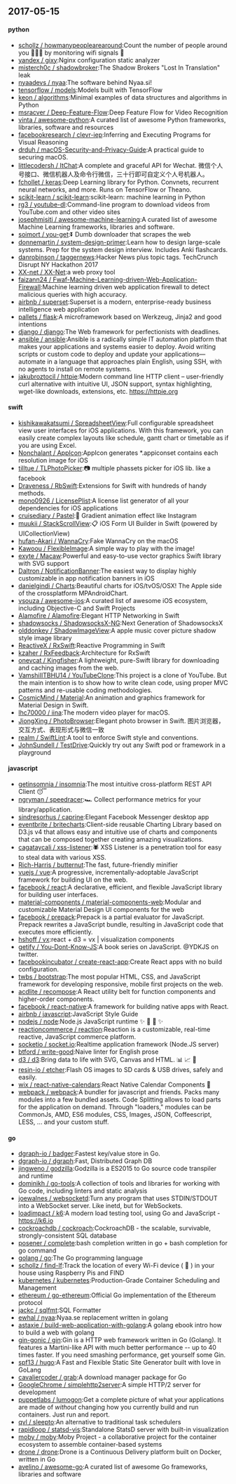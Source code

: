 ## 2017-05-15

#### python
* [schollz / howmanypeoplearearound](https://github.com/schollz/howmanypeoplearearound):Count the number of people around you 👨‍👨‍👦 by monitoring wifi signals 📡
* [yandex / gixy](https://github.com/yandex/gixy):Nginx configuration static analyzer
* [misterch0c / shadowbroker](https://github.com/misterch0c/shadowbroker):The Shadow Brokers "Lost In Translation" leak
* [nyaadevs / nyaa](https://github.com/nyaadevs/nyaa):The software behind Nyaa.si!
* [tensorflow / models](https://github.com/tensorflow/models):Models built with TensorFlow
* [keon / algorithms](https://github.com/keon/algorithms):Minimal examples of data structures and algorithms in Python
* [msracver / Deep-Feature-Flow](https://github.com/msracver/Deep-Feature-Flow):Deep Feature Flow for Video Recognition
* [vinta / awesome-python](https://github.com/vinta/awesome-python):A curated list of awesome Python frameworks, libraries, software and resources
* [facebookresearch / clevr-iep](https://github.com/facebookresearch/clevr-iep):Inferring and Executing Programs for Visual Reasoning
* [drduh / macOS-Security-and-Privacy-Guide](https://github.com/drduh/macOS-Security-and-Privacy-Guide):A practical guide to securing macOS.
* [littlecodersh / ItChat](https://github.com/littlecodersh/ItChat):A complete and graceful API for Wechat. 微信个人号接口、微信机器人及命令行微信，三十行即可自定义个人号机器人。
* [fchollet / keras](https://github.com/fchollet/keras):Deep Learning library for Python. Convnets, recurrent neural networks, and more. Runs on TensorFlow or Theano.
* [scikit-learn / scikit-learn](https://github.com/scikit-learn/scikit-learn):scikit-learn: machine learning in Python
* [rg3 / youtube-dl](https://github.com/rg3/youtube-dl):Command-line program to download videos from YouTube.com and other video sites
* [josephmisiti / awesome-machine-learning](https://github.com/josephmisiti/awesome-machine-learning):A curated list of awesome Machine Learning frameworks, libraries and software.
* [soimort / you-get](https://github.com/soimort/you-get):⏬ Dumb downloader that scrapes the web
* [donnemartin / system-design-primer](https://github.com/donnemartin/system-design-primer):Learn how to design large-scale systems. Prep for the system design interview. Includes Anki flashcards.
* [danrobinson / taggernews](https://github.com/danrobinson/taggernews):Hacker News plus topic tags. TechCrunch Disrupt NY Hackathon 2017
* [XX-net / XX-Net](https://github.com/XX-net/XX-Net):a web proxy tool
* [faizann24 / Fwaf-Machine-Learning-driven-Web-Application-Firewall](https://github.com/faizann24/Fwaf-Machine-Learning-driven-Web-Application-Firewall):Machine learning driven web application firewall to detect malicious queries with high accuracy.
* [airbnb / superset](https://github.com/airbnb/superset):Superset is a modern, enterprise-ready business intelligence web application
* [pallets / flask](https://github.com/pallets/flask):A microframework based on Werkzeug, Jinja2 and good intentions
* [django / django](https://github.com/django/django):The Web framework for perfectionists with deadlines.
* [ansible / ansible](https://github.com/ansible/ansible):Ansible is a radically simple IT automation platform that makes your applications and systems easier to deploy. Avoid writing scripts or custom code to deploy and update your applications— automate in a language that approaches plain English, using SSH, with no agents to install on remote systems.
* [jakubroztocil / httpie](https://github.com/jakubroztocil/httpie):Modern command line HTTP client – user-friendly curl alternative with intuitive UI, JSON support, syntax highlighting, wget-like downloads, extensions, etc. https://httpie.org

#### swift
* [kishikawakatsumi / SpreadsheetView](https://github.com/kishikawakatsumi/SpreadsheetView):Full configurable spreadsheet view user interfaces for iOS applications. With this framework, you can easily create complex layouts like schedule, gantt chart or timetable as if you are using Excel.
* [Nonchalant / AppIcon](https://github.com/Nonchalant/AppIcon):AppIcon generates *.appiconset contains each resolution image for iOS
* [tilltue / TLPhotoPicker](https://github.com/tilltue/TLPhotoPicker):📷 multiple phassets picker for iOS lib. like a facebook
* [Draveness / RbSwift](https://github.com/Draveness/RbSwift):Extensions for Swift with hundreds of handy methods.
* [mono0926 / LicensePlist](https://github.com/mono0926/LicensePlist):A license list generator of all your dependencies for iOS applications
* [cruisediary / Pastel](https://github.com/cruisediary/Pastel):🎨 Gradient animation effect like Instagram
* [muukii / StackScrollView](https://github.com/muukii/StackScrollView):📋 iOS Form UI Builder in Swift (powered by UICollectionView)
* [hufan-Akari / WannaCry](https://github.com/hufan-Akari/WannaCry):Fake WannaCry on the macOS
* [Kawoou / FlexibleImage](https://github.com/Kawoou/FlexibleImage):A simple way to play with the image!
* [exyte / Macaw](https://github.com/exyte/Macaw):Powerful and easy-to-use vector graphics Swift library with SVG support
* [Daltron / NotificationBanner](https://github.com/Daltron/NotificationBanner):The easiest way to display highly customizable in app notification banners in iOS
* [danielgindi / Charts](https://github.com/danielgindi/Charts):Beautiful charts for iOS/tvOS/OSX! The Apple side of the crossplatform MPAndroidChart.
* [vsouza / awesome-ios](https://github.com/vsouza/awesome-ios):A curated list of awesome iOS ecosystem, including Objective-C and Swift Projects
* [Alamofire / Alamofire](https://github.com/Alamofire/Alamofire):Elegant HTTP Networking in Swift
* [shadowsocks / ShadowsocksX-NG](https://github.com/shadowsocks/ShadowsocksX-NG):Next Generation of ShadowsocksX
* [olddonkey / ShadowImageView](https://github.com/olddonkey/ShadowImageView):A apple music cover picture shadow style image library
* [ReactiveX / RxSwift](https://github.com/ReactiveX/RxSwift):Reactive Programming in Swift
* [kzaher / RxFeedback](https://github.com/kzaher/RxFeedback):Architecture for RxSwift
* [onevcat / Kingfisher](https://github.com/onevcat/Kingfisher):A lightweight, pure-Swift library for downloading and caching images from the web.
* [VamshiIITBHU14 / YouTubeClone](https://github.com/VamshiIITBHU14/YouTubeClone):This project is a clone of YouTube. But the main intention is to show how to write clean code, using proper MVC patterns and re-usable coding methodologies.
* [CosmicMind / Material](https://github.com/CosmicMind/Material):An animation and graphics framework for Material Design in Swift.
* [lhc70000 / iina](https://github.com/lhc70000/iina):The modern video player for macOS.
* [JiongXing / PhotoBrowser](https://github.com/JiongXing/PhotoBrowser):Elegant photo browser in Swift. 图片浏览器，交互方式、表现形式与微信一致
* [realm / SwiftLint](https://github.com/realm/SwiftLint):A tool to enforce Swift style and conventions.
* [JohnSundell / TestDrive](https://github.com/JohnSundell/TestDrive):Quickly try out any Swift pod or framework in a playground

#### javascript
* [getinsomnia / insomnia](https://github.com/getinsomnia/insomnia):The most intuitive cross-platform REST API Client 😴
* [ngryman / speedracer](https://github.com/ngryman/speedracer):🏎 Collect performance metrics for your library/application.
* [sindresorhus / caprine](https://github.com/sindresorhus/caprine):Elegant Facebook Messenger desktop app
* [eventbrite / britecharts](https://github.com/eventbrite/britecharts):Client-side reusable Charting Library based on D3.js v4 that allows easy and intuitive use of charts and components that can be composed together creating amazing visualizations.
* [cagataycali / xss-listener](https://github.com/cagataycali/xss-listener):🕷️ XSS Listener is a penetration tool for easy to steal data with various XSS.
* [Rich-Harris / butternut](https://github.com/Rich-Harris/butternut):The fast, future-friendly minifier
* [vuejs / vue](https://github.com/vuejs/vue):A progressive, incrementally-adoptable JavaScript framework for building UI on the web.
* [facebook / react](https://github.com/facebook/react):A declarative, efficient, and flexible JavaScript library for building user interfaces.
* [material-components / material-components-web](https://github.com/material-components/material-components-web):Modular and customizable Material Design UI components for the web
* [facebook / prepack](https://github.com/facebook/prepack):Prepack is a partial evaluator for JavaScript. Prepack rewrites a JavaScript bundle, resulting in JavaScript code that executes more efficiently.
* [hshoff / vx](https://github.com/hshoff/vx):react + d3 = vx | visualization components
* [getify / You-Dont-Know-JS](https://github.com/getify/You-Dont-Know-JS):A book series on JavaScript. @YDKJS on twitter.
* [facebookincubator / create-react-app](https://github.com/facebookincubator/create-react-app):Create React apps with no build configuration.
* [twbs / bootstrap](https://github.com/twbs/bootstrap):The most popular HTML, CSS, and JavaScript framework for developing responsive, mobile first projects on the web.
* [acdlite / recompose](https://github.com/acdlite/recompose):A React utility belt for function components and higher-order components.
* [facebook / react-native](https://github.com/facebook/react-native):A framework for building native apps with React.
* [airbnb / javascript](https://github.com/airbnb/javascript):JavaScript Style Guide
* [nodejs / node](https://github.com/nodejs/node):Node.js JavaScript runtime ✨ 🐢 🚀 ✨
* [reactioncommerce / reaction](https://github.com/reactioncommerce/reaction):Reaction is a customizable, real-time reactive, JavaScript commerce platform.
* [socketio / socket.io](https://github.com/socketio/socket.io):Realtime application framework (Node.JS server)
* [btford / write-good](https://github.com/btford/write-good):Naive linter for English prose
* [d3 / d3](https://github.com/d3/d3):Bring data to life with SVG, Canvas and HTML. 📊 📈 🎉
* [resin-io / etcher](https://github.com/resin-io/etcher):Flash OS images to SD cards & USB drives, safely and easily.
* [wix / react-native-calendars](https://github.com/wix/react-native-calendars):React Native Calendar Components 📆
* [webpack / webpack](https://github.com/webpack/webpack):A bundler for javascript and friends. Packs many modules into a few bundled assets. Code Splitting allows to load parts for the application on demand. Through "loaders," modules can be CommonJs, AMD, ES6 modules, CSS, Images, JSON, Coffeescript, LESS, ... and your custom stuff.

#### go
* [dgraph-io / badger](https://github.com/dgraph-io/badger):Fastest key/value store in Go.
* [dgraph-io / dgraph](https://github.com/dgraph-io/dgraph):Fast, Distributed Graph DB
* [jingweno / godzilla](https://github.com/jingweno/godzilla):Godzilla is a ES2015 to Go source code transpiler and runtime
* [dominikh / go-tools](https://github.com/dominikh/go-tools):A collection of tools and libraries for working with Go code, including linters and static analysis
* [joewalnes / websocketd](https://github.com/joewalnes/websocketd):Turn any program that uses STDIN/STDOUT into a WebSocket server. Like inetd, but for WebSockets.
* [loadimpact / k6](https://github.com/loadimpact/k6):A modern load testing tool, using Go and JavaScript - https://k6.io
* [cockroachdb / cockroach](https://github.com/cockroachdb/cockroach):CockroachDB - the scalable, survivable, strongly-consistent SQL database
* [posener / complete](https://github.com/posener/complete):bash completion written in go + bash completion for go command
* [golang / go](https://github.com/golang/go):The Go programming language
* [schollz / find-lf](https://github.com/schollz/find-lf):Track the location of every Wi-Fi device ( 📱 ) in your house using Raspberry Pis and FIND
* [kubernetes / kubernetes](https://github.com/kubernetes/kubernetes):Production-Grade Container Scheduling and Management
* [ethereum / go-ethereum](https://github.com/ethereum/go-ethereum):Official Go implementation of the Ethereum protocol
* [jackc / sqlfmt](https://github.com/jackc/sqlfmt):SQL Formatter
* [ewhal / nyaa](https://github.com/ewhal/nyaa):Nyaa.se replacement written in golang
* [astaxie / build-web-application-with-golang](https://github.com/astaxie/build-web-application-with-golang):A golang ebook intro how to build a web with golang
* [gin-gonic / gin](https://github.com/gin-gonic/gin):Gin is a HTTP web framework written in Go (Golang). It features a Martini-like API with much better performance -- up to 40 times faster. If you need smashing performance, get yourself some Gin.
* [spf13 / hugo](https://github.com/spf13/hugo):A Fast and Flexible Static Site Generator built with love in GoLang
* [cavaliercoder / grab](https://github.com/cavaliercoder/grab):A download manager package for Go
* [GoogleChrome / simplehttp2server](https://github.com/GoogleChrome/simplehttp2server):A simple HTTP/2 server for development
* [puppetlabs / lumogon](https://github.com/puppetlabs/lumogon):Get a complete picture of what your applications are made of *without* changing how you currently build and run containers. Just run and report.
* [qvl / sleepto](https://github.com/qvl/sleepto):An alternative to traditional task schedulers
* [rapidloop / statsd-vis](https://github.com/rapidloop/statsd-vis):Standalone StatsD server with built-in visualization
* [moby / moby](https://github.com/moby/moby):Moby Project - a collaborative project for the container ecosystem to assemble container-based systems
* [drone / drone](https://github.com/drone/drone):Drone is a Continuous Delivery platform built on Docker, written in Go
* [avelino / awesome-go](https://github.com/avelino/awesome-go):A curated list of awesome Go frameworks, libraries and software
